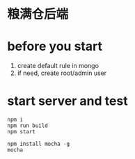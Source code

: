 # 粮满仓后端

# before you start

1. create default rule in mongo
1. if need, create root/admin user

# start server and test

```
npm i
npm run build
npm start

npm install mocha -g
mocha
```

